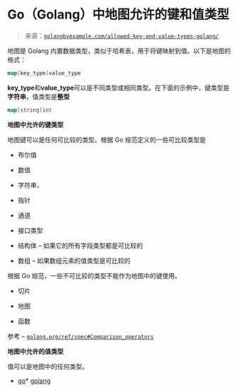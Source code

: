 <!--yml

类别：未分类

日期：2024-10-13 06:20:56

-->

# Go（Golang）中地图允许的键和值类型

> 来源：[`golangbyexample.com/allowed-key-and-value-types-golang/`](https://golangbyexample.com/allowed-key-and-value-types-golang/)

地图是 Golang 内置数据类型，类似于哈希表，用于将键映射到值。以下是地图的格式：

```go
map[key_type]value_type
```

**key_type**和**value_type**可以是不同类型或相同类型。在下面的示例中，键类型是**字符串**，值类型是**整型**

```go
map[string]int
```

**地图中允许的键类型**

地图键可以是任何可比较的类型。根据 Go 规范定义的一些可比较类型是

+   布尔值

+   数值

+   字符串，

+   指针

+   通道

+   接口类型

+   结构体 – 如果它的所有字段类型都是可比较的

+   数组 – 如果数组元素的值类型是可比较的

根据 Go 规范，一些不可比较的类型不能作为地图中的键使用。

+   切片

+   地图

+   函数

参考 – [`golang.org/ref/spec#Comparison_operators`](https://golang.org/ref/spec#Comparison_operators)

**地图中允许的值类型**

值可以是地图中的任何类型。

+   [go](https://golangbyexample.com/tag/go/)*   [golang](https://golangbyexample.com/tag/golang/)
